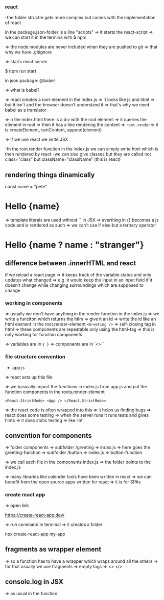 ### react

-the folder structre gets more complex but comes with the implementation of react

in the package.json-folder is a line "scripts"
=> it starts the react-script
=> we can start it in the termina with
$ npm

=> the node modules are never included when they are pushed to git
=> that why we have .gitignore

=> starts react server

$ npm run start

in json package:
@babel

=> what is babel?

=> react creates a root-element in the index.js
=> it looks like js and html => but it isn't and the browser doesn't understand it
=> that's why we need babel as a translator

=> n the index.html there is a div with the root element
=> it queries the element in root
=> then it has a line rendering the content
=> `root.render`=> it is createElement, textContent, append(element)

=> if we use react we write JSX

-In the root.render function in the index.js we can simply write html which is then rendered by react
-we can also give classes but they are called not class="class" but className="className" (this is react)

## rendering things dinamically

const name = "pete"

<h1 id="greeting">Hello {name}</h1>

=> template literals are used without `` in JSX
=> everthing in {} becomes a js code and is rendered as such
=> we can't use if else but a ternary operator

<h1 id="greeting">Hello {name ? name : "stranger"}</h1>

## difference between .innerHTML and react

if we reload a react page => it keeps track of the variable states and only updates what changed
=> e.g. it would keep the input in an input field if it doesn't change while changing surroundings which are supposed to change

### working in components

=> usually we don't have anything in the render function in the index.js
=> we write a funciton which returns the htlm
=> give it an id
=> write the id like an html element in the root.render-element
`<Greeting />`
=> self-closing tag in html
=> these components are repeatable only using the html-tag
=> this is only working for function components

=> variables are in `{
}`
=> components are in `<>``

### file structure convention

- app.js

=> react sets up this file

=> we basically import the functions in index.js from app.js and put the function components in the roots.render-element

`<React.StrictMode>
<App />
</React.StrictMode>`

=> the react code is often wrapped into this
=> it helps us finding bugs
=> react does some testing
=> when the server runs it runs tests and gives hints
=> it does static testing
=> like lint

## convention for components

=> folder components
=> subfolder /greeting => index.js => here goes the greeting-function
=> subfolder /button => index.js => button-function

=> we call each file in the components index.js
=> the folder points to the index.js

=> many libraries like calender tools have been written in react
=> we can benefit from the open source apps written for react
=> it is for SPAs

### create react app

=> open link

https://create-react-app.dev/

=> run command in terminal
=> it creates a folder

npx create-react-app my-app

## fragments as wrapper element

=> so a function has to have a wrapper which wraps around all the others
=> for that usually we use fragments => empty tags => <> </>

## console.log in JSX

=> as usual in the function
